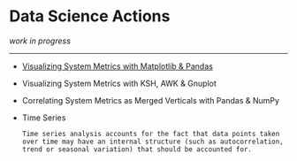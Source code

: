 # Data Science Actions
<i>work in progress</i>

***

* [Visualizing System Metrics with Matplotlib & Pandas](https://github.com/realBjornRoden/pandas/)

* Visualizing System Metrics with KSH, AWK & Gnuplot

* Correlating System Metrics as Merged Verticals with Pandas & NumPy

* Time Series
   ```
   Time series analysis accounts for the fact that data points taken over time may have an internal structure (such as autocorrelation, trend or seasonal variation) that should be accounted for.
   ```

